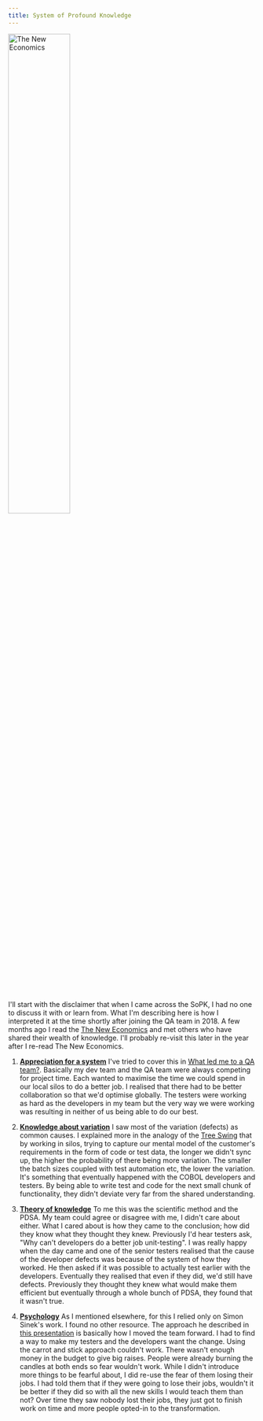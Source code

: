 ```yaml
---
title: System of Profound Knowledge
---
```

<a href="https://www.amazon.com/Economics-Industry-Government-Education-Press/dp/0262535939" target="_blank">
    <img src="{{ site.baseurl }}/assets/images/tne.jpg" alt="The New Economics" title="The New Economics" style="width:50%; display: block;" />
</a>


I'll start with the disclaimer that when I came across the SoPK, I had no one to discuss it with or learn from.
What I'm describing here is how I interpreted it at the time shortly after joining the QA team in 2018.
A few months ago I read the [The New Economics][1] and met others who have shared their wealth of knowledge.
I'll probably re-visit this later in the year after I re-read The New Economics.

1. [**Appreciation for a system**][2] I've tried to cover this in [What led me to a QA team?](/demingdriventesting/what-led-me-to-a-qa-team/index). Basically my dev team and the QA team were always competing for project time. Each wanted to maximise the time we could spend in our local silos to do a better job. I realised that there had to be better collaboration so that we'd optimise globally. The testers were working as hard as the developers in my team but the very way we were working was resulting in neither of us being able to do our best. 

2. [**Knowledge about variation**][3] I saw most of the variation (defects) as common causes. I explained more in the analogy of the [Tree Swing](/demingdriventesting/what-led-me-to-a-qa-team/tree-swing) that by working in silos, trying to capture our mental model of the customer's requirements in the form of code or test data, the longer we didn't sync up, the higher the probability of there being more variation. The smaller the batch sizes coupled with test automation etc, the lower the variation. It's something that eventually happened with the COBOL developers and testers. By being able to write test and code for the next small chunk of functionality, they didn't deviate very far from the shared understanding.

3. [**Theory of knowledge**][4] To me this was the scientific method and the PDSA. My team could agree or disagree with me, I didn't care about either. What I cared about is how they came to the conclusion; how did they know what they thought they knew. Previously I'd hear testers ask, "Why can't developers do a better job unit-testing". I was really happy when the day came and one of the senior testers realised that the cause of the developer defects was because of the system of how they worked. He then asked if it was possible to actually test earlier with the developers. Eventually they realised that even if they did, we'd still have defects. Previously they thought they knew what would make them efficient but eventually through a whole bunch of PDSA, they found that it wasn't true.

4. [**Psychology**][5] As I mentioned elsewhere, for this I relied only on Simon Sinek's work. I found no other resource. The approach he described in [this presentation][6] is basically how I moved the team forward. I had to find a way to make my testers and the developers want the change. Using the carrot and stick approach couldn't work. There wasn't enough money in the budget to give big raises. People were already burning the candles at both ends so fear wouldn't work. While I didn't introduce more things to be fearful about, I did re-use the fear of them losing their jobs. I had told them that if they were going to lose their jobs, wouldn't it be better if they did so with all the new skills I would teach them than not? Over time they saw nobody lost their jobs, they just got to finish work on time and more people opted-in to the transformation.

[1]: https://www.amazon.com/Economics-Industry-Government-Education-Press/dp/0262535939
[2]: https://deming.org/appreciation-for-a-system/
[3]: https://deming.org/knowledge-of-variation/
[4]: https://deming.org/theory-of-knowledge/
[5]: https://deming.org/psychology-managing-human-systems/
[6]: https://www.youtube.com/watch?v=N9d0NqSztWA&t=188s